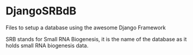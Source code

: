 DjangoSRBdB
===========

Files to setup a database using the awesome Django Framework

SRB stands for Small RNA Biogenesis, it is the name of the database as it holds small RNA biogenesis data. 
